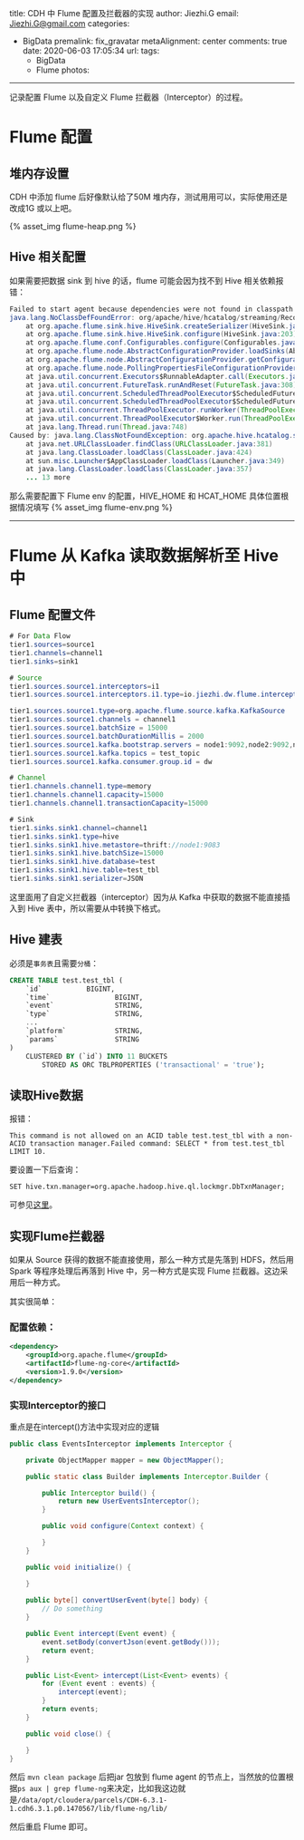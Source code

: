 title: CDH 中 Flume 配置及拦截器的实现
author: Jiezhi.G
email: Jiezhi.G@gmail.com
categories:
  - BigData
premalink: fix_gravatar
metaAlignment: center
comments: true
date: 2020-06-03 17:05:34
url:
tags:
    - BigData
    - Flume
photos:
---
记录配置 Flume 以及自定义 Flume 拦截器（Interceptor）的过程。
<!--more-->
# Flume 配置
## 堆内存设置

 CDH 中添加 flume 后好像默认给了50M 堆内存，测试用用可以，实际使用还是改成1G 或以上吧。

{% asset_img flume-heap.png %}

## Hive 相关配置

如果需要把数据 sink 到 hive 的话，flume 可能会因为找不到 Hive 相关依赖报错：

```java
Failed to start agent because dependencies were not found in classpath. Error follows.
java.lang.NoClassDefFoundError: org/apache/hive/hcatalog/streaming/RecordWriter
	at org.apache.flume.sink.hive.HiveSink.createSerializer(HiveSink.java:223)
	at org.apache.flume.sink.hive.HiveSink.configure(HiveSink.java:203)
	at org.apache.flume.conf.Configurables.configure(Configurables.java:41)
	at org.apache.flume.node.AbstractConfigurationProvider.loadSinks(AbstractConfigurationProvider.java:453)
	at org.apache.flume.node.AbstractConfigurationProvider.getConfiguration(AbstractConfigurationProvider.java:106)
	at org.apache.flume.node.PollingPropertiesFileConfigurationProvider$FileWatcherRunnable.run(PollingPropertiesFileConfigurationProvider.java:145)
	at java.util.concurrent.Executors$RunnableAdapter.call(Executors.java:511)
	at java.util.concurrent.FutureTask.runAndReset(FutureTask.java:308)
	at java.util.concurrent.ScheduledThreadPoolExecutor$ScheduledFutureTask.access$301(ScheduledThreadPoolExecutor.java:180)
	at java.util.concurrent.ScheduledThreadPoolExecutor$ScheduledFutureTask.run(ScheduledThreadPoolExecutor.java:294)
	at java.util.concurrent.ThreadPoolExecutor.runWorker(ThreadPoolExecutor.java:1149)
	at java.util.concurrent.ThreadPoolExecutor$Worker.run(ThreadPoolExecutor.java:624)
	at java.lang.Thread.run(Thread.java:748)
Caused by: java.lang.ClassNotFoundException: org.apache.hive.hcatalog.streaming.RecordWriter
	at java.net.URLClassLoader.findClass(URLClassLoader.java:381)
	at java.lang.ClassLoader.loadClass(ClassLoader.java:424)
	at sun.misc.Launcher$AppClassLoader.loadClass(Launcher.java:349)
	at java.lang.ClassLoader.loadClass(ClassLoader.java:357)
	... 13 more
```

那么需要配置下 Flume env 的配置，HIVE_HOME 和 HCAT_HOME 具体位置根据情况填写
{% asset_img flume-env.png %}


---

# Flume 从 Kafka 读取数据解析至 Hive 中

## Flume 配置文件

```java
# For Data Flow
tier1.sources=source1
tier1.channels=channel1
tier1.sinks=sink1

# Source
tier1.sources.source1.interceptors=i1
tier1.sources.source1.interceptors.i1.type=io.jiezhi.dw.flume.interceptor.EventsInterceptor$Builder

tier1.sources.source1.type=org.apache.flume.source.kafka.KafkaSource
tier1.sources.source1.channels = channel1
tier1.sources.source1.batchSize = 15000
tier1.sources.source1.batchDurationMillis = 2000
tier1.sources.source1.kafka.bootstrap.servers = node1:9092,node2:9092,node3:9092
tier1.sources.source1.kafka.topics = test_topic
tier1.sources.source1.kafka.consumer.group.id = dw

# Channel
tier1.channels.channel1.type=memory
tier1.channels.channel1.capacity=15000
tier1.channels.channel1.transactionCapacity=15000

# Sink
tier1.sinks.sink1.channel=channel1
tier1.sinks.sink1.type=hive
tier1.sinks.sink1.hive.metastore=thrift://node1:9083
tier1.sinks.sink1.hive.batchSize=15000
tier1.sinks.sink1.hive.database=test
tier1.sinks.sink1.hive.table=test_tbl
tier1.sinks.sink1.serializer=JSON
```

这里面用了自定义拦截器（interceptor）因为从 Kafka 中获取的数据不能直接插入到 Hive 表中，所以需要从中转换下格式。

## Hive 建表

必须是`事务表`且需要`分桶`：

```sql
CREATE TABLE test.test_tbl (
    `id`           BIGINT,
    `time`                BIGINT,
    `event`               STRING,
    `type`                STRING,
    ...
    `platform`            STRING,
    `params`              STRING
)
    CLUSTERED BY (`id`) INTO 11 BUCKETS 
		STORED AS ORC TBLPROPERTIES ('transactional' = 'true');
```

## 读取Hive数据

报错：

`This command is not allowed on an ACID table test.test_tbl with a non-ACID transaction manager.Failed command: SELECT * from test.test_tbl LIMIT 10.`

要设置一下后查询：

`SET hive.txn.manager=org.apache.hadoop.hive.ql.lockmgr.DbTxnManager;`

可参见[这里](https://stackoverflow.com/questions/42669171/semanticexception-error-10265-while-running-simple-hive-select-query-on-a-tran)。

## 实现Flume拦截器

如果从 Source 获得的数据不能直接使用，那么一种方式是先落到 HDFS，然后用 Spark 等程序处理后再落到 Hive 中，另一种方式是实现 Flume 拦截器。这边采用后一种方式。

其实很简单：

### 配置依赖：

```xml
<dependency>
    <groupId>org.apache.flume</groupId>
    <artifactId>flume-ng-core</artifactId>
    <version>1.9.0</version>
</dependency>
```

### 实现Interceptor的接口

重点是在intercept()方法中实现对应的逻辑

```java
public class EventsInterceptor implements Interceptor {

    private ObjectMapper mapper = new ObjectMapper();

    public static class Builder implements Interceptor.Builder {

        public Interceptor build() {
            return new UserEventsInterceptor();
        }

        public void configure(Context context) {

        }
    }

    public void initialize() {

    }
    
    public byte[] convertUserEvent(byte[] body) {
        // Do something
    }

    public Event intercept(Event event) {
        event.setBody(convertJson(event.getBody()));
        return event;
    }

    public List<Event> intercept(List<Event> events) {
        for (Event event : events) {
            intercept(event);
        }
        return events;
    }

    public void close() {

    }
}

```

然后 `mvn clean package` 后把jar 包放到 flume agent 的节点上，当然放的位置根据`ps aux | grep flume-ng`来决定，比如我这边就是`/data/opt/cloudera/parcels/CDH-6.3.1-1.cdh6.3.1.p0.1470567/lib/flume-ng/lib/`

然后重启 Flume 即可。


